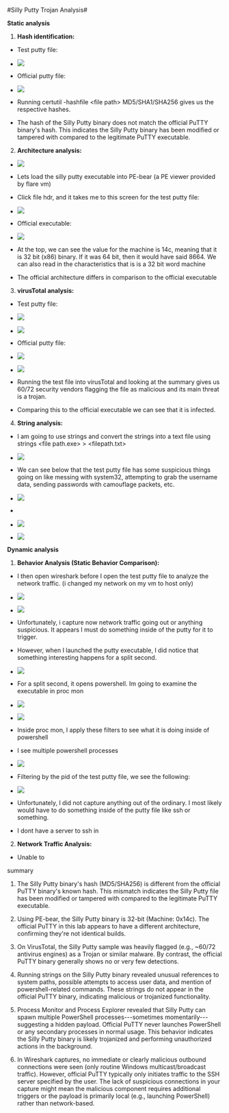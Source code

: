 #Silly Putty Trojan Analysis#

**Static analysis**

1.  **Hash identification:**

-   Test putty file:

-   ![](images/media/image2.png)

-   Official putty file:

-   ![](images/media/image1.png)

-   Running certutil -hashfile \<file path\> MD5/SHA1/SHA256 gives us
    the respective hashes.

-   The hash of the Silly Putty binary does not match the official PuTTY
    binary's hash. This indicates the Silly Putty binary has been
    modified or tampered with compared to the legitimate PuTTY
    executable.

2.  **Architecture analysis:**

-   ![](images/media/image15.png)

-   Lets load the silly putty executable into PE-bear (a PE viewer
    provided by flare vm)

-   Click file hdr, and it takes me to this screen for the test putty
    file:

-   ![](images/media/image9.png)

-   Official executable:

-   ![](images/media/image10.png)

-   At the top, we can see the value for the machine is 14c, meaning
    that it is 32 bit (x86) binary. If it was 64 bit, then it would have
    said 8664. We can also read in the characteristics that is is a 32
    bit word machine

-   The official architecture differs in comparison to the official
    executable

3.  **virusTotal analysis:**

-   Test putty file:

-   ![](images/media/image3.png)

-   ![](images/media/image13.png)

-   Official putty file:

-   ![](images/media/image8.png)

-   ![](images/media/image14.png)

-   Running the test file into virusTotal and looking at the summary
    gives us 60/72 security vendors flagging the file as malicious and
    its main threat is a trojan.

-   Comparing this to the official executable we can see that it is
    infected.

4.  **String analysis:**

-   I am going to use strings and convert the strings into a text file
    using strings \<file path.exe\> \> \<filepath.txt\>

-   ![](images/media/image6.png)

-   We can see below that the test putty file has some suspicious things
    going on like messing with system32, attempting to grab the username
    data, sending passwords with camouflage packets, etc.

-   ![](images/media/image11.png)

-   

-   ![](images/media/image5.png)

-   ![](images/media/image4.png)

**Dynamic analysis**

1.  **Behavior Analysis (Static Behavior Comparison):**

-   I then open wireshark before I open the test putty file to analyze
    the network traffic. (i changed my network on my vm to host only)

-   ![](images/media/image20.png)

-   ![](images/media/image16.png)

-   Unfortunately, i capture now network traffic going out or anything
    suspicious. It appears I must do something inside of the putty for
    it to trigger.

-   However, when I launched the putty executable, I did notice that
    something interesting happens for a split second.

-   ![](images/media/image7.png)

-   For a split second, it opens powershell. Im going to examine the
    executable in proc mon

-   ![](images/media/image12.png)

-   ![](images/media/image18.png)

-   Inside proc mon, I apply these filters to see what it is doing
    inside of powershell

-   I see multiple powershell processes

-   ![](images/media/image19.png)

-   Filtering by the pid of the test putty file, we see the following:

-   ![](images/media/image17.png)

-   Unfortunately, I did not capture anything out of the ordinary. I
    most likely would have to do something inside of the putty file like
    ssh or something.

-   I dont have a server to ssh in

2.  **Network Traffic Analysis:**

-   Unable to

summary

1.  The Silly Putty binary's hash (MD5/SHA256) is different from the
    official PuTTY binary's known hash. This mismatch indicates the
    Silly Putty file has been modified or tampered with compared to the
    legitimate PuTTY executable.

2.  Using PE-bear, the Silly Putty binary is 32-bit (Machine: 0x14c).
    The official PuTTY in this lab appears to have a different
    architecture, confirming they're not identical builds.

3.  On VirusTotal, the Silly Putty sample was heavily flagged (e.g.,
    \~60/72 antivirus engines) as a Trojan or similar malware. By
    contrast, the official PuTTY binary generally shows no or very few
    detections.

4.  Running strings on the Silly Putty binary revealed unusual
    references to system paths, possible attempts to access user data,
    and mention of powershell-related commands. These strings do not
    appear in the official PuTTY binary, indicating malicious or
    trojanized functionality.

5.  Process Monitor and Process Explorer revealed that Silly Putty can
    spawn multiple PowerShell processes---sometimes
    momentarily---suggesting a hidden payload. Official PuTTY never
    launches PowerShell or any secondary processes in normal usage. This
    behavior indicates the Silly Putty binary is likely trojanized and
    performing unauthorized actions in the background.

6.  In Wireshark captures, no immediate or clearly malicious outbound
    connections were seen (only routine Windows multicast/broadcast
    traffic). However, official PuTTY typically only initiates traffic
    to the SSH server specified by the user. The lack of suspicious
    connections in your capture might mean the malicious component
    requires additional triggers or the payload is primarily local
    (e.g., launching PowerShell) rather than network-based.
